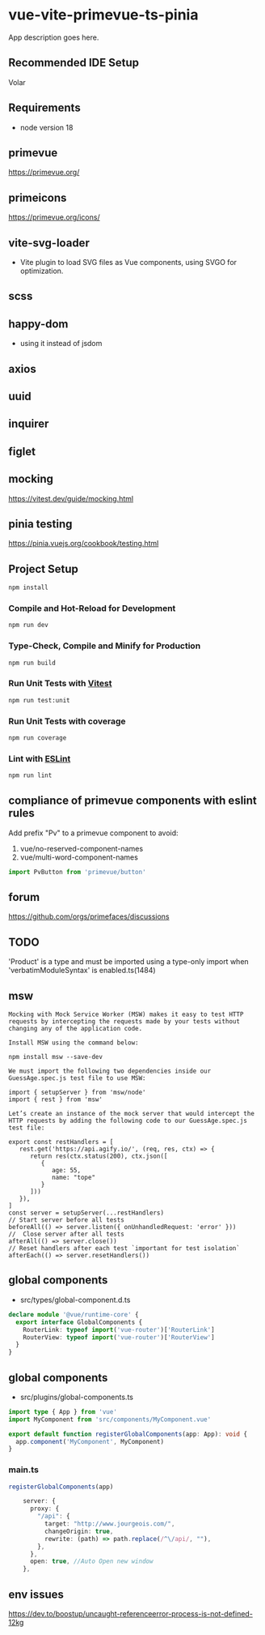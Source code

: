 # vue-vite-primevue-ts-pinia

App description goes here.

## Recommended IDE Setup
Volar

## Requirements
- node version 18

## primevue
https://primevue.org/

## primeicons
https://primevue.org/icons/

## vite-svg-loader
- Vite plugin to load SVG files as Vue components, using SVGO for optimization.

## scss

## happy-dom
- using it instead of jsdom

## axios

## uuid

## inquirer

## figlet


## mocking
https://vitest.dev/guide/mocking.html

## pinia testing
https://pinia.vuejs.org/cookbook/testing.html


## Project Setup

```sh
npm install
```

### Compile and Hot-Reload for Development

```sh
npm run dev
```

### Type-Check, Compile and Minify for Production

```sh
npm run build
```

### Run Unit Tests with [Vitest](https://vitest.dev/)

```sh
npm run test:unit
```

### Run Unit Tests with coverage

```sh
npm run coverage
```

### Lint with [ESLint](https://eslint.org/)

```sh
npm run lint
```

## compliance of primevue components with eslint rules
Add prefix "Pv" to a primevue component to avoid:
1. vue/no-reserved-component-names
2. vue/multi-word-component-names
```ts
import PvButton from 'primevue/button'
```

## forum
https://github.com/orgs/primefaces/discussions



## TODO
'Product' is a type and must be imported using a type-only import when 'verbatimModuleSyntax' is enabled.ts(1484)


## msw
```text
Mocking with Mock Service Worker (MSW) makes it easy to test HTTP requests by intercepting the requests made by your tests without changing any of the application code.

Install MSW using the command below:

npm install msw --save-dev

We must import the following two dependencies inside our GuessAge.spec.js test file to use MSW:

import { setupServer } from 'msw/node'
import { rest } from 'msw'

Let’s create an instance of the mock server that would intercept the HTTP requests by adding the following code to our GuessAge.spec.js test file:

export const restHandlers = [
   rest.get('https://api.agify.io/', (req, res, ctx) => {
      return res(ctx.status(200), ctx.json([
         {
            age: 55,
            name: "tope"
         }
      ]))
   }),
]
const server = setupServer(...restHandlers)
// Start server before all tests
beforeAll(() => server.listen({ onUnhandledRequest: 'error' }))
//  Close server after all tests
afterAll(() => server.close())
// Reset handlers after each test `important for test isolation`
afterEach(() => server.resetHandlers())
```

## global components
- src/types/global-component.d.ts
```ts
declare module '@vue/runtime-core' {
  export interface GlobalComponents {
    RouterLink: typeof import('vue-router')['RouterLink']
    RouterView: typeof import('vue-router')['RouterView']
  }
}
```

## global components
- src/plugins/global-components.ts
```ts
import type { App } from 'vue'
import MyComponent from 'src/components/MyComponent.vue'

export default function registerGlobalComponents(app: App): void {
  app.component('MyComponent', MyComponent)
}
```
### main.ts
```ts
registerGlobalComponents(app)
```

```ts
    server: {
      proxy: {
        "/api": {
          target: "http://www.jourgeois.com/",
          changeOrigin: true,
          rewrite: (path) => path.replace(/^\/api/, ""),
        },
      },
      open: true, //Auto Open new window
    },
```

## env issues
https://dev.to/boostup/uncaught-referenceerror-process-is-not-defined-12kg